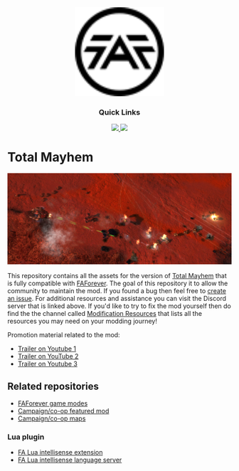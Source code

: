 <div align='center'>

<img width="200px" height="200px" src="faforever-logo.svg"/>
  
### Quick Links
  
<a href='https://discord.gg/mqJmjQgUUk'>
  
<img src='https://img.shields.io/badge/Discord-blue?style=for-the-badge'>
  
</a>
  
<a href='https://forum.faforever.com/category/11/modding-tools'>
  
<img src='https://img.shields.io/badge/Forums-gray?style=for-the-badge'>
  
</a>
  
<br />
  
</div>

# Total Mayhem

<img src="banner.png" />

This repository contains all the assets for the version of [Total Mayhem](https://www.moddb.com/mods/total-mayhem1) that is fully compatible with [FAForever](https://www.faforever.com/). The goal of this repository it to allow the community to maintain the mod. If you found a bug then feel free to [create an issue](). For additional resources and assistance you can visit the Discord server that is linked above. If you'd like to try to fix the mod yourself then do find the the channel called [Modification Resources](https://discord.gg/eQZRwhAP) that lists all the resources you may need on your modding journey!

Promotion material related to the mod:

- [Trailer on Youtube 1](https://www.youtube.com/watch?v=rNLC96tXn_0)
- [Trailer on YouTube 2](https://www.youtube.com/watch?v=VL9jFmC1lmI)
- [Trailer on Youtube 3](https://www.youtube.com/watch?v=W7CyMsra_aM)

## Related repositories

- [FAForever game modes](https://github.com/FAForever/fa)
- [Campaign/co-op featured mod](https://github.com/FAForever/fa-coop)
- [Campaign/co-op maps](https://github.com/FAForever/faf-coop-maps)

### Lua plugin

- [FA Lua intellisense extension](https://github.com/FAForever/fa-lua-vscode-extension)
- [FA Lua intellisense language server](https://github.com/FAForever/fa-lua-language-server)
